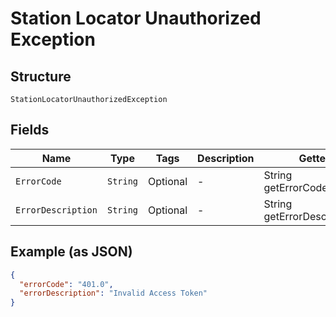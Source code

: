 
# Station Locator Unauthorized Exception

## Structure

`StationLocatorUnauthorizedException`

## Fields

| Name | Type | Tags | Description | Getter | Setter |
|  --- | --- | --- | --- | --- | --- |
| `ErrorCode` | `String` | Optional | - | String getErrorCode() | setErrorCode(String errorCode) |
| `ErrorDescription` | `String` | Optional | - | String getErrorDescription() | setErrorDescription(String errorDescription) |

## Example (as JSON)

```json
{
  "errorCode": "401.0",
  "errorDescription": "Invalid Access Token"
}
```

